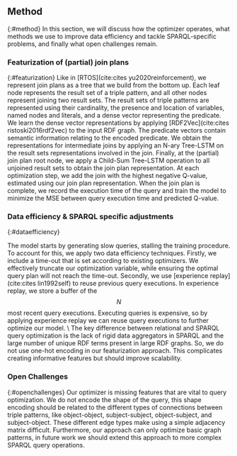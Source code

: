 ## Method
{:#method}
In this section, we will discuss how the optimizer operates, what methods we use to improve data efficiency and tackle SPARQL-specific problems, and finally what open challenges remain.

### Featurization of (partial) join plans
{:#featurization} 
Like in [RTOS](cite:cites yu2020reinforcement), we represent join plans as a tree that we build from the bottom up. Each leaf node represents the result set of a triple pattern, and all other nodes represent joining two result sets. The result sets of triple patterns are represented using their cardinality, the presence and location of variables, named nodes and literals, and a dense vector representing the predicate. We learn the dense vector representations by applying [RDF2Vec](cite:cites ristoski2016rdf2vec) to the input RDF graph. The predicate vectors contain semantic information relating to the encoded predicate. We obtain the representations for intermediate joins by applying an N-ary Tree-LSTM on the result sets representations involved in the join. Finally, at the (partial) join plan root node, we apply a Child-Sum Tree-LSTM operation to all unjoined result sets to obtain the join plan representation. At each optimization step, we add the join with the highest negative Q-value, estimated using our join plan representation. When the join plan is complete, we record the execution time of the query and train the model to minimize the MSE between query execution time and predicted Q-value.


<!-- The optimizer chooses the next join by enumerating over all possible virtual root nodes from the current plan. It predicts the Q-value of the added join based on the virtual node representation. The optimizer then chooses the join that minimizes this Q-value and adds it to the join plan. When the join plan is complete, we execute the query and record its execution time. The model, which includes the tree-LSTM layers is then trained to minimize the Mean Squared Error (MSE) between the predicted Q-value and the actual query execution time. -->

### Data efficiency & SPARQL specific adjustments
{:#dataefficiency}

The model starts by generating slow queries, stalling the training procedure. To account for this, we apply two data efficiency techniques. Firstly, we include a time-out that is set according to existing optimizers. We effectively truncate our optimization variable, while ensuring the optimal query plan will not reach the time-out. Secondly, we use [experience replay](cite:cites lin1992self) to reuse previous query executions. In experience replay, we store a buffer of the $$N$$ most recent query executions. Executing queries is expensive, so by applying experience replay we can reuse query executions to further optimize our model. \\
The key difference between relational and SPARQL query optimization is the lack of rigid data aggregators in SPARQL and the large number of unique RDF terms present in large RDF graphs. So, we do not use one-hot encoding in our featurization approach. This complicates creating informative features but should improve scalability. 

### Open Challenges
{:#openchallenges}
Our optimizer is missing features that are vital to query optimization. We do not encode the shape of the query, this shape encoding should be related to the different types of connections between triple patterns, like object-object, subject-subject, object-subject, and subject-object. These different edge types make using a simple adjacency matrix difficult. Furthermore, our approach can only optimize basic graph patterns, in future work we should extend this approach to more complex SPARQL query operations.

